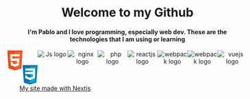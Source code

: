 <h1 style="text-align: center;"> Welcome to my Github </h1>
<h4 style="text-align: center;">I'm Pablo and I love programming, especially web dev. These are the technologies that I am using or learning</h4>
<div style="display: flex; justify-content: center;" align="center">
    <img src="./readme-img/css-course-css.png" alt="webpack logo" width="70" height="80">
    <img src="https://cdn2.iconfinder.com/data/icons/designer-skills/128/code-programming-javascript-software-develop-command-language-512.png" alt="Js logo" width="70" height="70">
    <img src="https://www.splunk.com/content/dam/splunk-blogs/images/2017/02/nginx-logo.png" alt="nginx logo" width="70" height="80">
    <img src="https://www.mindrops.com/images/nodejs-image.png" alt="php logo" width="70" height="70">
    <img src="https://s3.amazonaws.com/media-p.slid.es/uploads/jhabdas/images/969312/react-logo-1000-transparent.png" alt="reactjs logo" width="70" height="70">
    <img src="https://cdn.freebiesupply.com/logos/large/2x/webpack-icon-logo-png-transparent.png" alt="webpack logo" width="70" height="70">
    <img src="https://stickker.net/wp-content/uploads/2016/01/flask.svg_.png-300x300.png" alt="webpack logo" width="70" height="70">
    <img src="https://proximitycr.com/wp-content/uploads/2018/11/1200px-Vue.js_Logo_2.svg_.png" alt="vuejs logo" width="70" height="70">
</div>
<a href="https://pcc.avocadosnetwork.com/">My site made with Nextjs</a>
